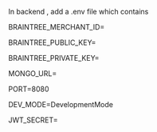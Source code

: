 In backend , add a .env file which contains

BRAINTREE_MERCHANT_ID=

BRAINTREE_PUBLIC_KEY=

BRAINTREE_PRIVATE_KEY=

MONGO_URL=

PORT=8080

DEV_MODE=DevelopmentMode

JWT_SECRET=
